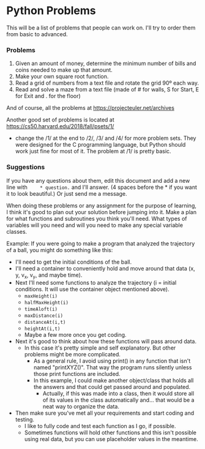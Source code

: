# Python Problems

This will be a list of problems that people can work on. I'll try to order them from basic to advanced.

### Problems

1. Given an amount of money, determine the minimum number of bills and coins needed to make up that amount.
1. Make your own square root function.
1. Read a grid of numbers from a text file and rotate the grid 90º each way.
1. Read and solve a maze from a text file (made of # for walls, S for Start, E for Exit and . for the floor)

And of course, all the problems at https://projecteuler.net/archives

Another good set of problems is located at https://cs50.harvard.edu/2018/fall/psets/1/
 - change the /1/ at the end to /2/, /3/ and /4/ for more problem sets. They were designed for the C programming language,
 but Python should work just fine for most of it. The problem at /1/ is pretty basic.

### Suggestions

If you have any questions about them, edit this document and add a new line with `    * question.` and I'll answer.
(4 spaces before the * if you want it to look beautiful.)
Or just send me a message.

When doing these problems or any assignment for the purpose of learning,
I think it's good to plan out your solution before jumping into it.
Make a plan for what functions and subroutines you think you'll need.
What types of variables will you need and will you need to make any special variable classes.

Example: If you were going to make a program that analyzed the trajectory of a ball, you might do something like this:
* I'll need to get the initial conditions of the ball.
* I'll need a container to conveniently hold and move around that data (x, y, v<sub>x</sub>, v<sub>y</sub>, and maybe time).
* Next I'll need some functions to analyze the trajectory (i = initial conditions. It will use the container object mentioned above).
  * `maxHeight(i)`
  * `halfMaxHeight(i)`
  * `timeAloft(i)`
  * `maxDistance(i)`
  * `distanceAt(i,t)`
  * `heightAt(i,t)`
  * Maybe a few more once you get coding.
* Next it's good to think about how these functions will pass around data.
  * In this case it's pretty simple and self explanatory. But other problems might be more complicated.
    * As a general rule, I avoid using print() in any function that isn't named "printXYZ()". That way the program runs silently unless those print functions are included.
    * In this example, I could make another object/class that holds all the answers and that could get passed around and populated.
      * Actually, if this was made into a class, then it would store all of its values in the class automatically and... that would be a neat way to organize the data.
* Then make sure you've met all your requirements and start coding and testing.
  * I like to fully code and test each function as I go, if possible.
  * Sometimes functions will hold other functions and this isn't possible using real data, but you can use placeholder values in the meantime.
